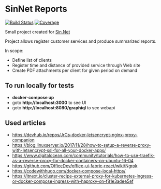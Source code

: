 # SinNet Reports

[![Build Status](https://dev.azure.com/onlex/sinnet/_apis/build/status/siudeks.sin-net-reports?branchName=master)](https://dev.azure.com/onlex/sinnet/_build/latest?definitionId=1&branchName=master)
[![Coverage](https://sonarcloud.io/api/project_badges/measure?project=net.siudek%3Asinnet-group&metric=coverage)](https://sonarcloud.io/dashboard?id=net.siudek%3Asinnet-group)

Small project created for [Sin.Net](http://www.sin.net.pl/)

Project allows register customer services and produce summarized reports.

In scope:

- Define list of clients
- Register time and distance of provided service through Web site
- Create PDF attachments per client for given period on demand

## To run locally for tests

- **docker-compose up**
- goto **http://localhost:3000** to see UI
- goto **http://localhost:8080/graphiql** to see webapi

## Used articles
- https://devhub.io/repos/JrCs-docker-letsencrypt-nginx-proxy-companion
- https://blog.linuxserver.io/2017/11/28/how-to-setup-a-reverse-proxy-with-letsencrypt-ssl-for-all-your-docker-apps/
- https://www.digitalocean.com/community/tutorials/how-to-use-traefik-as-a-reverse-proxy-for-docker-containers-on-ubuntu-16-04
- https://github.com/OfficeDev/office-ui-fabric-react/wiki/Ngrok
- https://codewithhugo.com/docker-compose-local-https/
- https://itnext.io/cluster-recipe-external-proxy-for-kubernetes-ingress-or-docker-compose-ingress-with-haproxy-on-f81e3adee5ef
